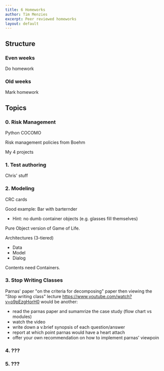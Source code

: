 ```yaml
---
title: 6 Homeworks
author: Tim Menzies
excerpt: Peer reviewed homeworks
layout: default
---
```


## Structure

### Even weeks

Do homework

### Old weeks

Mark homework

## Topics


### 0. Risk Management

Python COCOMO

Risk management policies from Boehm

My 4 projects


### 1. Test authoring

Chris' stuff

### 2. Modeling

CRC cards

Good example: Bar with barternder

+ Hint: no dumb container objects (e.g. glasses fill themselves)

Pure Object version of Game of Life.

Architectures (3-tiered) 

+ Data
+ Model
+ Dialog

Contents need Containers.


### 3. Stop Writing Classes


Parnas' paper "on the criteria for decomposing" paper then viewing the "Stop writing class" lecture https://www.youtube.com/watch?v=o9pEzgHorH0 would be another:

- read the parnas paper and sumamrize the case study (flow chart vs modules)
- watch the video
- write down a v.brief synopsis of each question/answer
- report at which point parnas would have a heart attach
- offer your own recommendation on how to implement parnas' viewpoin

### 4. ???

### 5. ???

